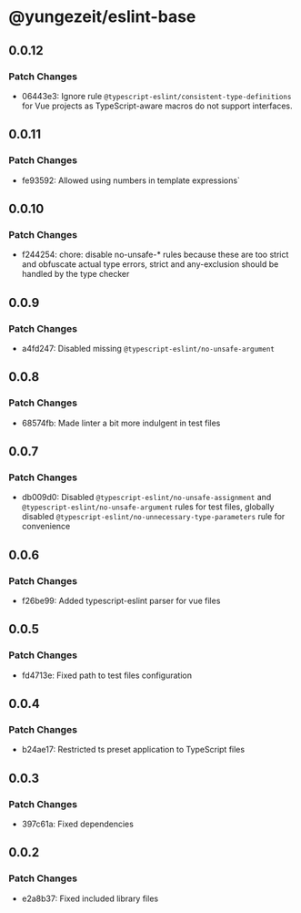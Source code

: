 # @yungezeit/eslint-base

## 0.0.12

### Patch Changes

- 06443e3: Ignore rule `@typescript-eslint/consistent-type-definitions` for Vue projects as TypeScript-aware macros do not support interfaces.

## 0.0.11

### Patch Changes

- fe93592: Allowed using numbers in template expressions`

## 0.0.10

### Patch Changes

- f244254: chore: disable no-unsafe-\* rules because these are too strict and obfuscate actual type errors, strict and any-exclusion should be handled by the type checker

## 0.0.9

### Patch Changes

- a4fd247: Disabled missing `@typescript-eslint/no-unsafe-argument`

## 0.0.8

### Patch Changes

- 68574fb: Made linter a bit more indulgent in test files

## 0.0.7

### Patch Changes

- db009d0: Disabled `@typescript-eslint/no-unsafe-assignment` and `@typescript-eslint/no-unsafe-argument` rules for test files, globally disabled `@typescript-eslint/no-unnecessary-type-parameters` rule for convenience

## 0.0.6

### Patch Changes

- f26be99: Added typescript-eslint parser for vue files

## 0.0.5

### Patch Changes

- fd4713e: Fixed path to test files configuration

## 0.0.4

### Patch Changes

- b24ae17: Restricted ts preset application to TypeScript files

## 0.0.3

### Patch Changes

- 397c61a: Fixed dependencies

## 0.0.2

### Patch Changes

- e2a8b37: Fixed included library files
